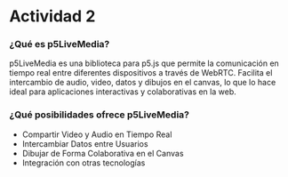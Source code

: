 # Actividad 2

### ¿Qué es p5LiveMedia?
p5LiveMedia es una biblioteca para p5.js que permite la comunicación en tiempo real entre diferentes dispositivos a través de WebRTC. Facilita el intercambio de audio, video, datos y dibujos en el canvas, lo que lo hace ideal para aplicaciones interactivas y colaborativas en la web.

### ¿Qué posibilidades ofrece p5LiveMedia?
- Compartir Video y Audio en Tiempo Real
- Intercambiar Datos entre Usuarios
- Dibujar de Forma Colaborativa en el Canvas
- Integración con otras tecnologías
